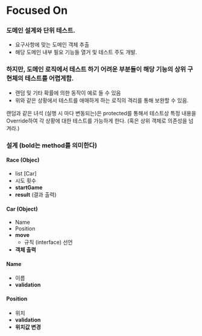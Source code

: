 # Focused On

### 도메인 설계와 단위 테스트.
* 요구사항에 맞는 도메인 객체 추출
* 해당 도메인 내부 필요 기능들 열거 및 테스트 주도 개발.

### 하지만, 도메인 로직에서 테스트 하기 어려운 부분들이 해당 기능의 상위 구현체의 테스트를 어렵게함.
* 랜덤 및 기타 확률에 의한 동작이 예로 들 수 있음
* 위와 같은 상황에서 테스트를 애매하게 하는 로직의 격리를 통해 보완할 수 있음.

랜덤과 같은 녀석 (실행 시 마다 변동되는)은 protected를 통해서 테스트상 특정 내용을 Override하여 각 상황에 대한 테스트를 가능하게 한다.
(혹은 상위 객체로 의존성을 넘겨라.)


### 설계 (bold는 method를 의미한다)

#### Race (Objec)
* list [Car]
* 시도 횟수
* **startGame**
* **result** (결과 출력)

#### Car (Object)
* Name
* Position
* **move**
  * 규칙 (interface) 선언
* **객체 출력**

#### Name
* 이름
* **validation**

#### Position
* 위치
* **validation**
* **위치값 변경**
